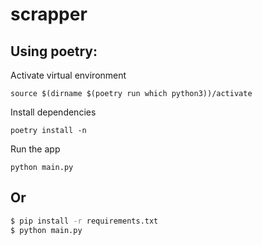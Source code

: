 # scrapper

## Using poetry:

Activate virtual environment

`source $(dirname $(poetry run which python3))/activate`

Install dependencies

`poetry install -n`

Run the app

`python main.py`

## Or

```sh
$ pip install -r requirements.txt
$ python main.py
```
